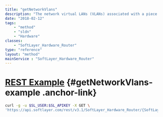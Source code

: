 ```yaml
---
title: "getNetworkVlans"
description: "The network virtual LANs (VLANs) associated with a piece of hardware's network components."
date: "2018-02-12"
tags:
    - "method"
    - "sldn"
    - "Hardware"
classes:
    - "SoftLayer_Hardware_Router"
type: "reference"
layout: "method"
mainService : "SoftLayer_Hardware_Router"
---
```


# [REST Example](#getNetworkVlans-example) <a href="/article/rest/"><i class="fas fa-question"></i></a> {#getNetworkVlans-example .anchor-link} 
```bash
curl -g -u $SL_USER:$SL_APIKEY -X GET \
'https://api.softlayer.com/rest/v3.1/SoftLayer_Hardware_Router/{SoftLayer_Hardware_RouterID}/getNetworkVlans'
```
